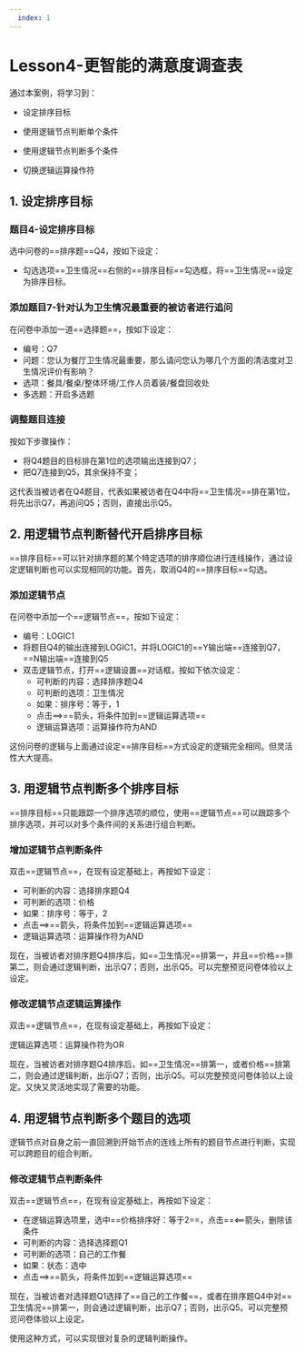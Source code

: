 ```yaml
---
  index: 1
---
```







# Lesson4-更智能的满意度调查表

通过本案例，将学习到：

+ 设定排序目标

+ 使用逻辑节点判断单个条件

+ 使用逻辑节点判断多个条件

+ 切换逻辑运算操作符

  

## 1. 设定排序目标

### 题目4-设定排序目标

选中问卷的==排序题==Q4，按如下设定：

+ 勾选选项==卫生情况==右侧的==排序目标==勾选框，将==卫生情况==设定为排序目标。

### 添加题目7-针对认为卫生情况最重要的被访者进行追问

在问卷中添加一道==选择题==，按如下设定：

+ 编号：Q7
+ 问题：您认为餐厅卫生情况最重要，那么请问您认为哪几个方面的清洁度对卫生情况评价有影响？
+ 选项：餐具/餐桌/整体环境/工作人员着装/餐盘回收处
+ 多选题：开启多选题

### 调整题目连接

按如下步骤操作：

+ 将Q4题目的目标排在第1位的选项输出连接到Q7；
+ 把Q7连接到Q5，其余保持不变；

这代表当被访者在Q4题目，代表如果被访者在Q4中将==卫生情况==排在第1位，将先出示Q7，再追问Q5；否则，直接出示Q5。

## 2. 用逻辑节点判断替代开启排序目标

==排序目标==可以针对排序题的某个特定选项的排序顺位进行连线操作，通过设定逻辑判断也可以实现相同的功能。首先，取消Q4的==排序目标==勾选。

### 添加逻辑节点

在问卷中添加一个==逻辑节点==，按如下设定：

+ 编号：LOGIC1
+ 将题目Q4的输出连接到LOGIC1，并将LOGIC1的==Y输出端==连接到Q7，==N输出端==连接到Q5
+ 双击逻辑节点，打开==逻辑设置==对话框，按如下依次设定：
  + 可判断的内容：选择排序题Q4
  + 可判断的选项：卫生情况
  + 如果：排序号：等于，1
  + 点击==>==箭头，将条件加到==逻辑运算选项==
  + 逻辑运算选项：运算操作符为AND

这份问卷的逻辑与上面通过设定==排序目标==方式设定的逻辑完全相同。但灵活性大大提高。

## 3. 用逻辑节点判断多个排序目标

==排序目标==只能跟踪一个排序选项的顺位，使用==逻辑节点==可以跟踪多个排序选项，并可以对多个条件间的关系进行组合判断。

### 增加逻辑节点判断条件

双击==逻辑节点==，在现有设定基础上，再按如下设定：

+ 可判断的内容：选择排序题Q4
+ 可判断的选项：价格
+ 如果：排序号：等于，2
+ 点击==>==箭头，将条件加到==逻辑运算选项==
+ 逻辑运算选项：运算操作符为AND

现在，当被访者对排序题Q4排序后，如==卫生情况==排第一，并且==价格==排第二，则会通过逻辑判断，出示Q7；否则，出示Q5。可以完整预览问卷体验以上设定。

### 修改逻辑节点逻辑运算操作

双击==逻辑节点==，在现有设定基础上，再按如下设定：

逻辑运算选项：运算操作符为OR

现在，当被访者对排序题Q4排序后，如==卫生情况==排第一，或者价格==排第二，则会通过逻辑判断，出示Q7；否则，出示Q5。可以完整预览问卷体验以上设定。又快又灵活地实现了需要的功能。

## 4. 用逻辑节点判断多个题目的选项

逻辑节点对自身之前一直回溯到开始节点的连线上所有的题目节点进行判断，实现可以跨题目的组合判断。

### 修改逻辑节点判断条件

双击==逻辑节点==，在现有设定基础上，再按如下设定：

+ 在逻辑运算选项里，选中==价格排序好：等于2==，点击==<==箭头，删除该条件
+ 可判断的内容：选择选择题Q1
+ 可判断的选项：自己的工作餐
+ 如果：状态：选中
+ 点击==>==箭头，将条件加到==逻辑运算选项==

现在，当被访者对选择题Q1选择了==自己的工作餐==，或者在排序题Q4中对==卫生情况==排第一，则会通过逻辑判断，出示Q7；否则，出示Q5。可以完整预览问卷体验以上设定。

使用这种方式，可以实现很对复杂的逻辑判断操作。